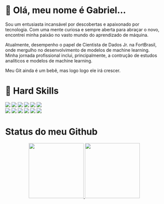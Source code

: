 # :green_heart: Olá, meu nome é Gabriel...
Sou um entusiasta incansável por descobertas e apaixonado por tecnologia. Com uma mente curiosa e sempre aberta para abraçar o novo, encontrei minha paixão no vasto mundo do aprendizado de máquina.

Atualmente, desempenho o papel de Cientista de Dados Jr. na FortBrasil, onde mergulho no desenvolvimento de modelos de machine learning. Minha jornada profissional inclui, principalmente, a contrução de estudos analíticos e modelos de machine learning.

Meu Git ainda é um bebê, mas logo logo ele irá crescer.

# 🚀 Hard Skills
<div>
  <p align="left">
    <img src="https://img.shields.io/badge/Python-FFD43B?style=for-the-badge&logo=python&logoColor=blue" /> 
    <img src="https://img.shields.io/badge/Pandas-2C2D72?style=for-the-badge&logo=pandas&logoColor=white"/> 
    <img src="https://img.shields.io/badge/Apache_Spark-FFFFFF?style=for-the-badge&logo=apachespark&logoColor=#E35A16"/> 
    <img src="https://img.shields.io/badge/scikit_learn-F7931E?style=for-the-badge&logo=scikit-learn&logoColor=white"/> 
    <img src="https://img.shields.io/badge/Plotly-239120?style=for-the-badge&logo=plotly&logoColor=white"/> 
    <img src="https://img.shields.io/badge/SciPy-654FF0?style=for-the-badge&logo=SciPy&logoColor=white"/> 
    <br/>
    <img src="https://img.shields.io/badge/Databricks-FF3621?style=for-the-badge&logo=Databricks&logoColor=white "/> 
    <img src="https://img.shields.io/badge/Microsoft_SQL_Server-CC2927?style=for-the-badge&logo=microsoft-sql-server&logoColor=white" />  
    <img src="https://img.shields.io/badge/Ubuntu-E95420?style=for-the-badge&logo=ubuntu&logoColor=white" /> 
    <img src="https://img.shields.io/badge/Docker-2496ED?style=for-the-badge&logo=docker&logoColor=white" /> 
    <img src="https://img.shields.io/badge/Git-E34F26?style=for-the-badge&logo=git&logoColor=white"/>
    <img src="https://img.shields.io/badge/PowerBI-F2C811?style=for-the-badge&logo=Power%20BI&logoColor=white"/>

</div>

# Status do meu Github




 <div>
 <p align="center">
   <a href="https://github.com/Santiago-DS/Santiago-DS">
   <img height="175em" src="https://github-readme-stats.vercel.app/api?username=Santiago-DS&show_icons=true&theme=tokyonight&include_all_commits=true&count_private=true"/>
   <img height="175em"src="https://github-readme-stats.vercel.app/api/top-langs/?username=Santiago-DS&layout=compact&langs_count=16&theme=tokyonight"/>
<div>